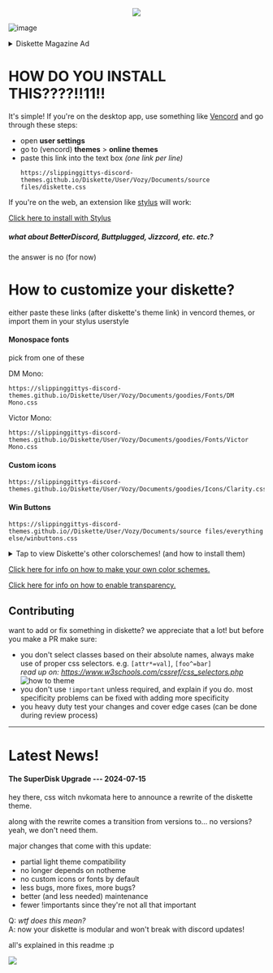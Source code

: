 <p align="center">
  <img src="https://github.com/SlippingGittys-Discord-Themes/Diskette/assets/76500838/100f2a9e-0da5-4c91-ae34-7d349be7a0d3" />
</p>

![image](https://github.com/SlippingGittys-Discord-Themes/Diskette/assets/76500838/f10dc59b-306b-45b2-8283-8d10b2893cb0)

<details>
  
<summary>Diskette Magazine Ad</summary>
<p align="center">
  <img src="https://github.com/SlippingGittys-Discord-Themes/Diskette/assets/76500838/6e26922c-3ee9-4735-bdec-270dcdd1ed63" />
</p>
</details>


# HOW DO YOU INSTALL THIS????!!11!!

It's simple! If you're on the desktop app, use something like [Vencord](https://vencord.dev/) and go through these steps:

- open **user settings** 
- go to (vencord) **themes** > **online themes**
- paste this link into the text box *(one link per line)*
  ```
  https://slippinggittys-discord-themes.github.io/Diskette/User/Vozy/Documents/source files/diskette.css
  ```

If you're on the web, an extension like [stylus](https://add0n.com/stylus.html) will work:

[Click here to install with Stylus](https://github.com/SlippingGittys-Discord-Themes/Diskette/raw/main/Diskette.user.css)

##### what about B~~etter~~Discord, Buttplugged, Jizzcord, etc. etc.?

the answer is no (for now)


# How to customize your diskette?

either paste these links (after diskette's theme link) in vencord themes, or import them in your stylus userstyle

#### Monospace fonts

pick from one of these

DM Mono:

```
https://slippinggittys-discord-themes.github.io/Diskette/User/Vozy/Documents/goodies/Fonts/DM Mono.css
```

Victor Mono:

```
https://slippinggittys-discord-themes.github.io/Diskette/User/Vozy/Documents/goodies/Fonts/Victor Mono.css
```

#### Custom icons

```
https://slippinggittys-discord-themes.github.io/Diskette/User/Vozy/Documents/goodies/Icons/Clarity.css
```

#### Win Buttons

```
https://slippinggittys-discord-themes.github.io//Diskette/User/Vozy/Documents/source files/everything else/winbuttons.css
```

<details>
<summary>Tap to view Diskette's other colorschemes! (and how to install them)</summary>

---

## How to install a color scheme?

the same way as the addons (fonts, icons) above. just import a color scheme's link after diskette's theme link!

## Floral

```
https://slippinggittys-discord-themes.github.io/Diskette/User/Vozy/Documents/goodies/Color Schemes/floral.css
```
  
![floral colorscheme preview](https://github.com/SlippingGittys-Discord-Themes/Diskette/assets/76500838/9ba707a9-0aa1-40e4-8003-ea5b5c16f29b)

## Transparency

```
https://slippinggittys-discord-themes.github.io/Diskette/User/Vozy/Documents/goodies/Color Schemes/Trans.css
```

![trans colorscheme preview](https://github.com/SlippingGittys-Discord-Themes/Diskette/assets/76500838/4970e50d-6087-4c7b-b4c1-d733d88d71c3)

## Pink Gold

```
https://slippinggittys-discord-themes.github.io/Diskette/User/Vozy/Documents/goodies/Color Schemes/pinkgold.css
```

![pink gold colorscheme preview](https://github.com/SlippingGittys-Discord-Themes/Diskette/assets/76500838/199217c0-93b9-47ca-ba57-0c57acf14e58)

## AMOLED

```
https://slippinggittys-discord-themes.github.io/Diskette/User/Vozy/Documents/goodies/Color Schemes/AMOLED.css
```

![amoled colorscheme preview](https://github.com/SlippingGittys-Discord-Themes/Diskette/assets/76500838/adbfb14f-6745-4063-abfa-0fcd7c11bc85)

## CyberPunk

```
https://slippinggittys-discord-themes.github.io/Diskette/User/Vozy/Documents/goodies/Color Schemes/cyberpunk.css
```

![cyberpunk colorscheme preview](https://github.com/SlippingGittys-Discord-Themes/Diskette/assets/76500838/2b2cee35-dd9c-4f07-8b71-41031f160faa)

</details>


[Click here for info on how to make your own color schemes.](https://github.com/SlippingGittys-Discord-Themes/Diskette/wiki/Making-your-own-Color-Schemes)

[Click here for info on how to enable transparency.](https://github.com/SlippingGittys-Discord-Themes/Diskette/wiki/Transparency)

## Contributing

want to add or fix something in diskette? we appreciate that a lot! but before you make a PR make sure:

- you don't select classes based on their absolute names, always make use of proper css selectors. e.g. `[attr*=val]`, `[foo^=bar]`  
  *read up on: https://www.w3schools.com/cssref/css_selectors.php*
  ![how to theme](https://github.com/user-attachments/assets/d12eaa65-c61c-48f9-a053-d0618bf55fa2)
- you don't use `!important` unless required, and explain if you do. most specificity problems can be fixed with adding more specificity
- you heavy duty test your changes and cover edge cases (can be done during review process)

---

# Latest News!

#### The SuperDisk Upgrade --- 2024-07-15

hey there, css witch nvkomata here to announce a rewrite of the diskette theme.

along with the rewrite comes a transition from versions to... no versions? yeah, we don't need them.

major changes that come with this update:

- partial light theme compatibility
- no longer depends on notheme
- no custom icons or fonts by default
- less bugs, more fixes, more bugs?
- better (and less needed) maintenance
- fewer !importants since they're not all that important

Q: *wtf does this mean?*  
A: now your diskette is modular and won't break with discord updates!

all's explained in this readme :p

![](https://raw.githubusercontent.com/SlippingGittys-Discord-Themes/Diskette/main/User/Vozy/Pictures/superdiskupdate.png)

